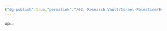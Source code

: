 ```yaml
---
{"dg-publish":true,"permalink":"/02. Research Vault/Israel-Palestine/Events/1948 Arab–Israeli War/","tags":["israelpalestine"],"created":"2025-08-20T16:03:17.068-04:00","updated":"2025-09-06T05:05:20.351-04:00"}
---
```


up:::